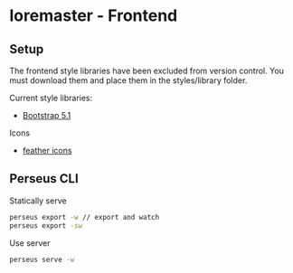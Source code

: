 # loremaster - Frontend

## Setup

The frontend style libraries have been excluded from version control.
You must download them and place them in the styles/library folder.

Current style libraries:

- [Bootstrap 5.1](https://getbootstrap.com/docs/5.1/getting-started/download/)

Icons

- [feather icons](https://feathericons.com/)

## Perseus CLI

Statically serve

```bash
perseus export -w // export and watch
perseus export -sw
```

Use server

```bash
perseus serve -w
```
